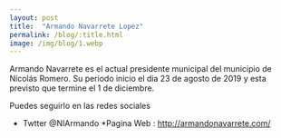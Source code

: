 ```yaml
---
layout: post
title:  "Armando Navarrete Lopez"
permalink: /blog/:title.html
image: /img/blog/1.webp
---
```


Armando Navarrete es el actual presidente municipal del municipio de Nicolás Romero. Su periodo inicio el dia 23 de agosto de 2019 y esta previsto que termine el 1 de diciembre.

Puedes seguirlo en las redes sociales
* Twtter @NlArmando
*Pagina Web : http://armandonavarrete.com/